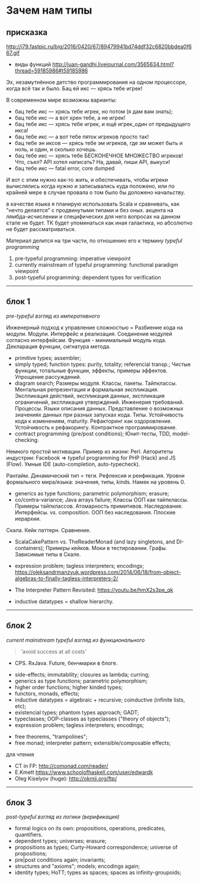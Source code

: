 Зачем нам типы
==============

присказка
---------

http://i79.fastpic.ru/big/2016/0420/67/89479941bd74ddf32c6820bbdea0f667.gif

- виды функций http://juan-gandhi.livejournal.com/3565634.html?thread=59185986#t59185986

Эх, незамутнённое детство программирования на одном процессоре, когда всё так и было. Бац ей икс — хрясь тебе игрек!

В современном мире возможны варианты:

- бац тебе икс — хрясь тебе игрек, но потом (я дам вам знать);
- бац тебе икс — а вот хрен тебе, а не игрек!
- бац тебе икс — хрясь тебе игрек, и ещё игрек_один от предыдущего икса!
- бац тебе икс — а вот тебе пяток игреков просто так!
- бац тебе эн иксов — хрясь тебе эм игреков, где эм может быть и ноль, и один, и сколько хочешь.
- бац тебе икс — хрясь тебе БЕСКОНЕЧНОЕ МНОЖЕСТВО игреков! Что, съел? API хотел написать? На, давай, пиши API, выкуси!
- бац тебе икс — fatal error, core dumped

И вот с этим нужно как-то жить, и обеспечивать, чтобы игреки вычислялись когда нужно и записывались куда положено, или по крайней мере в случае провала о том было бы доложено начальству.

в качестве языка я планирую использовать Scala и сравнивать, как "нечто делается" с продвинутыми типами и без оных. акцента на лямбда-исчислении и специфических для него вопросах на данном єтапе не будет. ТК будет упоминаться как иная галактика, но абсолютно не будет рассматриваться.

Материал делится на три части, по отношению его к термину *typeful programming*
1. pre-typeful programming: imperative viewpoint
2. currently mainstream of typeful programming: functional paradigm viewpoint
3. post-typeful programming: dependent types for verification

-------------------------------------------------------

блок 1
------

*pre-typeful*
*взгляд из императивного*

Инженерный подход к управление сложностью = Разбиение кода на модули.
Модули. Интерфейс и реализация. Соединение модулей согласно интерфейсам.
Функция - минимальный модуль кода. Декларация функции, сигнатура метода.
- primitive types; assembler;
- simply typed; function types: purity, totality; referencial transp.;
Чистые функции, тотальные функции, эффекты, примеры эффектов. Упрощение рассуждений.
- diagram search;
Размеры модуля. Классы, пакеты. Тайпклассы.
Ментальная репрезентация и формальная экспликация.
Экспликация действий, экспликация данных, экспликация ограничений, экспликация утверждений.
Инженерия требований. Процессы.
Языки описания данных.
Представление о возможных значениях данных при разных запусках кода. Типы.
Устойчивость кода к изменениям, maturity. Рефакторинг как оздоровление. Устойчивость к рефакорингу.
Контрактное программирование.
- contract programming (pre/post conditions);
Юнит-тесты, TDD, model-checking.

Немного простой мотивации.
Пример из жизни: Perl.
Авторитеты индустрии: Facebook => typeful programming for PHP (Hack) and JS (Flow).
Умные IDE (auto-completion, auto-typecheck).

Рантайм. Динамический тип = теги. Рефлексия и реификация.
Уровни формального мира/языка: значения, типы, kinds. Намек на уровень 0.

- generics as type functions; parametric polymorphism; erasure;
- co/contra-variance; Java arrays failure;
Классы ООП как тайпклассы. Примеры тайпклассов. Атомарность примитивов.
Наследование. Интерфейсы. vs. composition. ООП без наследования. Плоские иерархии.

Скала. Кейк паттерн. Сравнение.
+ ScalaCakePattern vs. TheReaderMonad (and lazy singletons, and DI-containers);
Примеры кейков. Моки в тестировании. Графы. Зависимые типы в Скале.

- expression problem; tagless interpreters; encodings;
https://oleksandrmanzyuk.wordpress.com/2014/06/18/from-object-algebras-to-finally-tagless-interpreters-2/

- The Interpreter Pattern Revisited: https://youtu.be/hmX2s3pe_qk
- inductive datatypes = shallow hierarchy.

-----------------------------------------------------------

блок 2
------

*current mainstream typeful*
*взгляд из функционального*

> 'avoid success at all costs'

+ CPS. RxJava. Future, бенчмарки в блоге.

- side-effects; immutability; closures as lambda; curring;
- generics as type functions; parametric polymorphism;
- higher order functions; higher kinded types;
- functors, monads, effects;
- inductive datatypes = algebraic + recursive; coinductive (infinite lists, etc);
- existencial types; phantom types approach; GADT;
- typeclasses; OOP-classes as typeclasses ("theory of objects");
- expression problem; tagless interpreters; encodings;

+ free theorems, "trampolines";
+ free monad; interpreter pattern; extensible/composable effects;

для чтения
- CT in FP: http://comonad.com/reader/
- E.Kmett https://www.schoolofhaskell.com/user/edwardk
- Oleg Kiselyov (huge): http://okmij.org/ftp/

-----------------------------------------------------------

блок 3
------

*post-typeful*
*взгляд из логики (верификация)*

- formal logics on its own: propositions, operations, predicates, quantifiers.
- dependent types; universes; erasure;
- propositions as types; Curty-Howard correspondence; universe of propositions;
- pre|post conditions again; invariants;
- structures and "axioms"; models; encodings again;
- identity types; HoTT; types as spaces; spaces as infinity-groupoids;
